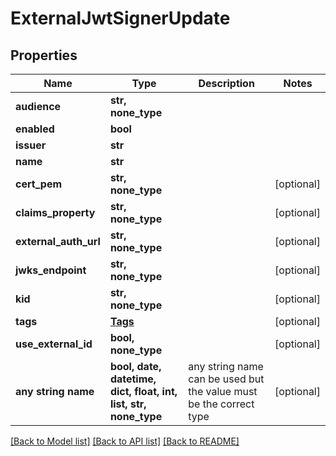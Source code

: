 # ExternalJwtSignerUpdate


## Properties
Name | Type | Description | Notes
------------ | ------------- | ------------- | -------------
**audience** | **str, none_type** |  | 
**enabled** | **bool** |  | 
**issuer** | **str** |  | 
**name** | **str** |  | 
**cert_pem** | **str, none_type** |  | [optional] 
**claims_property** | **str, none_type** |  | [optional] 
**external_auth_url** | **str, none_type** |  | [optional] 
**jwks_endpoint** | **str, none_type** |  | [optional] 
**kid** | **str, none_type** |  | [optional] 
**tags** | [**Tags**](Tags.md) |  | [optional] 
**use_external_id** | **bool, none_type** |  | [optional] 
**any string name** | **bool, date, datetime, dict, float, int, list, str, none_type** | any string name can be used but the value must be the correct type | [optional]

[[Back to Model list]](../README.md#documentation-for-models) [[Back to API list]](../README.md#documentation-for-api-endpoints) [[Back to README]](../README.md)


